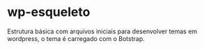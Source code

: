 # wp-esqueleto
Estrutura  básica com arquivos iniciais para desenvolver temas em wordpress, o tema é carregado com o Botstrap.

